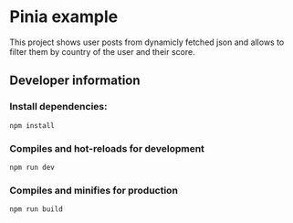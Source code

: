 # Pinia example

This project shows user posts from dynamicly fetched json and allows to filter them by country of the user and their score. 

## Developer information

### Install dependencies:
```
npm install
```

### Compiles and hot-reloads for development
```
npm run dev
```

### Compiles and minifies for production
```
npm run build
```
